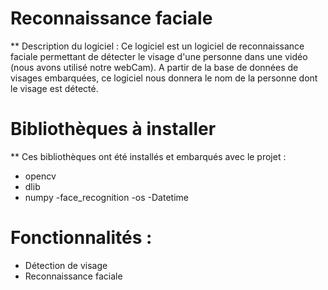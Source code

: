 # Reconnaissance faciale
** Description du logiciel : Ce logiciel est un logiciel de reconnaissance faciale permettant de détecter le visage d'une personne dans une vidéo (nous avons utilisé notre webCam). A partir de la base de données de visages embarquées, ce logiciel nous donnera le nom de la personne dont le visage est détecté.

# Bibliothèques à installer
** Ces bibliothèques ont été installés et embarqués avec le projet : 
- opencv
- dlib
- numpy
-face_recognition
-os
-Datetime

# Fonctionnalités :
- Détection de visage
- Reconnaissance faciale


